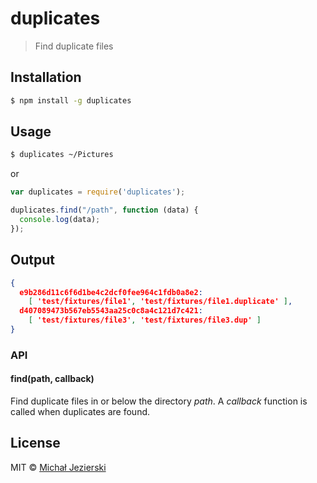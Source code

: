 # duplicates

> Find duplicate files

## Installation

```sh
$ npm install -g duplicates
```

## Usage

```sh
$ duplicates ~/Pictures
```

or

```js
var duplicates = require('duplicates');

duplicates.find("/path", function (data) {
  console.log(data);
});
```

## Output

```json
{
  e9b286d11c6f6d1be4c2dcf0fee964c1fdb0a8e2:
    [ 'test/fixtures/file1', 'test/fixtures/file1.duplicate' ],
  d407089473b567eb5543aa25c0c8a4c121d7c421:
    [ 'test/fixtures/file3', 'test/fixtures/file3.dup' ]
}
```

### API

#### find(path, callback)

Find duplicate files in or below the directory *path*. A *callback* function is called when duplicates are found.

## License

MIT &copy; [Michał Jezierski](https://pl.linkedin.com/in/jezierskimichal)
